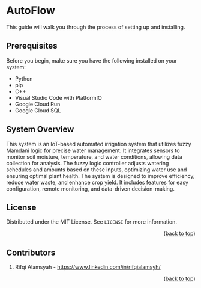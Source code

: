 # AutoFlow

This guide will walk you through the process of setting up and installing.

## Prerequisites

Before you begin, make sure you have the following installed on your system:

- Python
- pip
- C++
- Visual Studio Code with PlatformIO
- Google Cloud Run
- Google Cloud SQL

## System Overview

This system is an IoT-based automated irrigation system that utilizes fuzzy Mamdani logic for precise water management. It integrates sensors to monitor soil moisture, temperature, and water conditions, allowing data collection for analysis. The fuzzy logic controller adjusts watering schedules and amounts based on these inputs, optimizing water use and ensuring optimal plant health. The system is designed to improve efficiency, reduce water waste, and enhance crop yield. It includes features for easy configuration, remote monitoring, and data-driven decision-making.

<!-- LICENSE -->
## License

Distributed under the MIT License. See `LICENSE` for more information.

<p align="right">(<a href="#readme-top">back to top</a>)</p>



<!-- CONTRIBUTORS -->
## Contributors

1. Rifqi Alamsyah - https://www.linkedin.com/in/rifqialamsyh/

<p align="right">(<a href="#readme-top">back to top</a>)</p>
